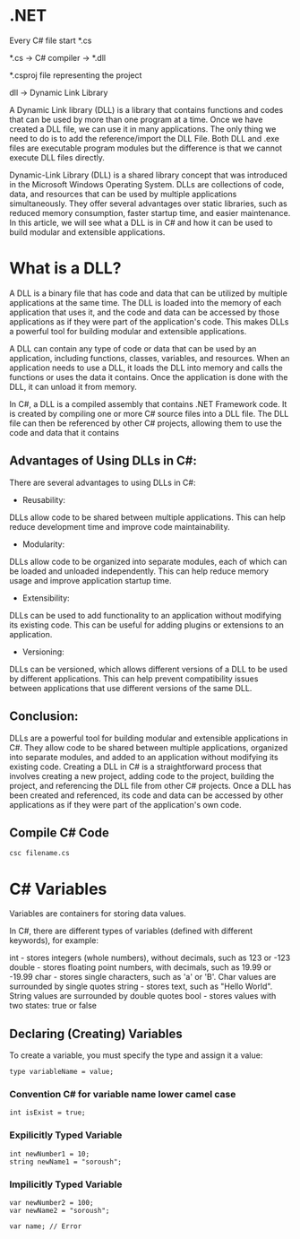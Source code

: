 # .NET
Every C# file start *.cs

*.cs -> C# compiler -> *.dll

*.csproj file representing the project

dll -> Dynamic Link Library

A Dynamic Link library (DLL) is a library that contains functions and codes that can be used by more than one program at a time. 
Once we have created a DLL file, we can use it in many applications. 
The only thing we need to do is to add the reference/import the DLL File. 
Both DLL and .exe files are executable program modules but the difference is that we cannot execute DLL files directly.

Dynamic-Link Library (DLL) is a shared library concept that was introduced in the Microsoft Windows Operating System. DLLs are collections of code, data, and resources that can be used by multiple applications simultaneously. They offer several advantages over static libraries, such as reduced memory consumption, faster startup time, and easier maintenance. In this article, we will see what a DLL is in C# and how it can be used to build modular and extensible applications.

# What is a DLL?
A DLL is a binary file that has code and data that can be utilized by multiple applications at the same time. The DLL is loaded into the memory of each application that uses it, and the code and data can be accessed by those applications as if they were part of the application's code. This makes DLLs a powerful tool for building modular and extensible applications.

A DLL can contain any type of code or data that can be used by an application, including functions, classes, variables, and resources. When an application needs to use a DLL, it loads the DLL into memory and calls the functions or uses the data it contains. Once the application is done with the DLL, it can unload it from memory.

In C#, a DLL is a compiled assembly that contains .NET Framework code. It is created by compiling one or more C# source files into a DLL file. The DLL file can then be referenced by other C# projects, allowing them to use the code and data that it contains

## Advantages of Using DLLs in C#:
There are several advantages to using DLLs in C#:

* Reusability:

DLLs allow code to be shared between multiple applications. This can help reduce development time and improve code maintainability.

* Modularity:

DLLs allow code to be organized into separate modules, each of which can be loaded and unloaded independently. This can help reduce memory usage and improve application startup time.

* Extensibility:

DLLs can be used to add functionality to an application without modifying its existing code. This can be useful for adding plugins or extensions to an application.

* Versioning:

DLLs can be versioned, which allows different versions of a DLL to be used by different applications. This can help prevent compatibility issues between applications that use different versions of the same DLL.

## Conclusion:
DLLs are a powerful tool for building modular and extensible applications in C#. They allow code to be shared between multiple applications, organized into separate modules, and added to an application without modifying its existing code. Creating a DLL in C# is a straightforward process that involves creating a new project, adding code to the project, building the project, and referencing the DLL file from other C# projects. Once a DLL has been created and referenced, its code and data can be accessed by other applications as if they were part of the application's own code.

## Compile C# Code
```
csc filename.cs
```

# C# Variables
Variables are containers for storing data values.

In C#, there are different types of variables (defined with different keywords), for example:

int - stores integers (whole numbers), without decimals, such as 123 or -123
double - stores floating point numbers, with decimals, such as 19.99 or -19.99
char - stores single characters, such as 'a' or 'B'. Char values are surrounded by single quotes
string - stores text, such as "Hello World". String values are surrounded by double quotes
bool - stores values with two states: true or false

## Declaring (Creating) Variables
To create a variable, you must specify the type and assign it a value:

```
type variableName = value;
```

### Convention C# for variable name lower camel case
```
int isExist = true;
```

### Expilicitly Typed Variable
```
int newNumber1 = 10;
string newName1 = "soroush";
```

### Impilicitly Typed Variable
```
var newNumber2 = 100;
var newName2 = "soroush";
```
```
var name; // Error
```
